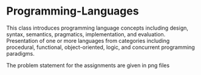 # Programming-Languages
This class introduces programming language concepts including design, syntax, semantics, pragmatics, implementation, and evaluation. Presentation of one or more languages from categories including procedural, functional, object-oriented, logic, and concurrent programming paradigms.

The problem statement for the assignments are given in png files
